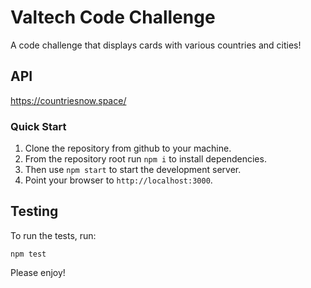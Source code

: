 # Valtech Code Challenge
A code challenge that displays cards with various countries and cities! 


## API
https://countriesnow.space/ 

### Quick Start
1. Clone the repository from github to your machine.
2. From the repository root run `npm i` to install dependencies.
3. Then use `npm start` to start the development server.
4. Point your browser to `http://localhost:3000`.


## Testing
To run the tests, run:

```
npm test
```

Please enjoy! 

